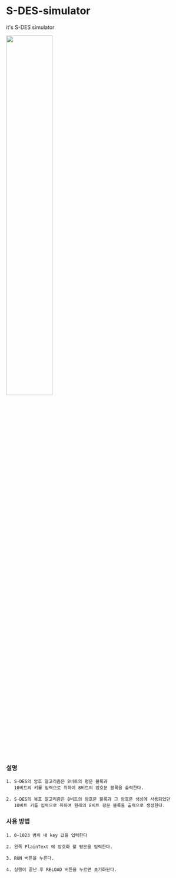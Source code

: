 # S-DES-simulator
it's S-DES simulator

<img width="50%" src="https://user-images.githubusercontent.com/96968834/207052961-00a978e1-ab3c-415b-aa2f-dc5f95e71d63.png"/>



### 설명
```
1. S-DES의 암호 알고리즘은 8비트의 평문 블록과 
   10비트의 키를 입력으로 취하여 8비트의 암호문 블록을 출력한다.
   
2. S-DES의 복호 알고리즘은 8비트의 암호문 블록과 그 암호문 생성에 사용되었던 
   10비트 키를 입력으로 취하여 원래의 8비트 평문 블록을 출력으로 생성한다.
```

### 사용 방법
```
1. 0~1023 범위 내 key 값을 입력한다

2. 왼쪽 PlainText 에 암호화 할 평문을 입력한다.

3. RUN 버튼을 누른다.

4. 실행이 끝난 후 RELOAD 버튼을 누르면 초기화된다.
```
